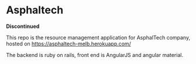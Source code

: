 # Asphaltech 
**Discontinued**

This repo is the resource management application for AsphalTech company, hosted on
https://asphaltech-melb.herokuapp.com/

The backend is ruby on rails, front end is AngularJS and angular material.
